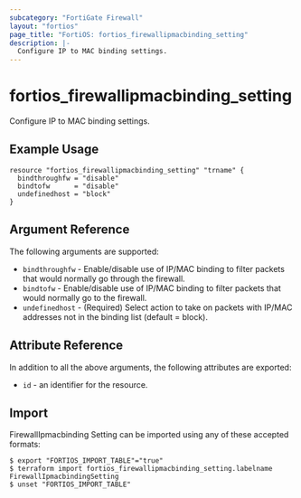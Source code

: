 ```yaml
---
subcategory: "FortiGate Firewall"
layout: "fortios"
page_title: "FortiOS: fortios_firewallipmacbinding_setting"
description: |-
  Configure IP to MAC binding settings.
---
```


# fortios_firewallipmacbinding_setting
Configure IP to MAC binding settings.

## Example Usage

```hcl
resource "fortios_firewallipmacbinding_setting" "trname" {
  bindthroughfw = "disable"
  bindtofw      = "disable"
  undefinedhost = "block"
}
```

## Argument Reference

The following arguments are supported:

* `bindthroughfw` - Enable/disable use of IP/MAC binding to filter packets that would normally go through the firewall.
* `bindtofw` - Enable/disable use of IP/MAC binding to filter packets that would normally go to the firewall.
* `undefinedhost` - (Required) Select action to take on packets with IP/MAC addresses not in the binding list (default = block).


## Attribute Reference

In addition to all the above arguments, the following attributes are exported:
* `id` - an identifier for the resource.

## Import

FirewallIpmacbinding Setting can be imported using any of these accepted formats:
```
$ export "FORTIOS_IMPORT_TABLE"="true"
$ terraform import fortios_firewallipmacbinding_setting.labelname FirewallIpmacbindingSetting
$ unset "FORTIOS_IMPORT_TABLE"
```
